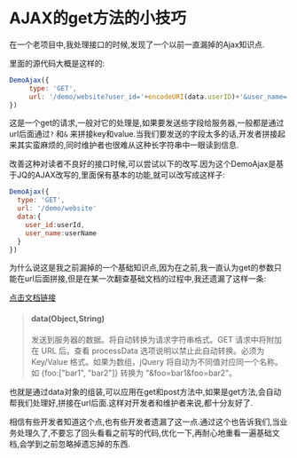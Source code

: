 # AJAX的get方法的小技巧

在一个老项目中,我处理接口的时候,发现了一个以前一直漏掉的Ajax知识点.



里面的源代码大概是这样的:

```js
DemoAjax({
     type: 'GET',
     url: '/demo/website?user_id='+encodeURI(data.userID)+'&user_name='+encodeURI(data.userName)
})
```



这是一个get的请求,一般对它的处理是,如果要发送些字段给服务器,一般都是通过url后面通过```?``` 和```&``` 来拼接key和value.当我们要发送的字段太多的话,开发者拼接起来其实蛮麻烦的,同时维护者也很难从这种长字符串中一眼读到信息.



改善这种对读者不良好的接口时候,可以尝试以下的改写.因为这个DemoAjax是基于JQ的AJAX改写的,里面保有基本的功能,就可以改写成这样子:

```js
DemoAjax({
  type: 'GET',
  url: '/demo/website'
  data:{
	user_id:userId,
    user_name:userName
  }
})
```



为什么说这是我之前漏掉的一个基础知识点,因为在之前,我一直认为get的参数只能在url后面拼接,但是在某一次翻查基础文档的过程中,我还遗漏了这样一条:

[点击文档链接](http://jquery.cuishifeng.cn/jQuery.Ajax.html) 

> #### **data**(Object,String)
>
> 发送到服务器的数据。将自动转换为请求字符串格式。GET 请求中将附加在 URL 后。查看 processData 选项说明以禁止此自动转换。必须为 Key/Value 格式。如果为数组，jQuery 将自动为不同值对应同一个名称。如 {foo:["bar1", "bar2"]} 转换为 "&foo=bar1&foo=bar2"。



也就是通过data对象的组装,可以应用在get和post方法中,如果是get方法,会自动帮我们处理好,拼接在url后面.这样对开发者和维护者来说,都十分友好了.



相信有些开发者知道这个点,也有些开发者遗漏了这一点.通过这个也告诉我们,当业务处理久了,不要忘了回头看看之前写的代码,优化一下,再耐心地重看一遍基础文档,会学到之前忽略掉遗忘掉的东西.